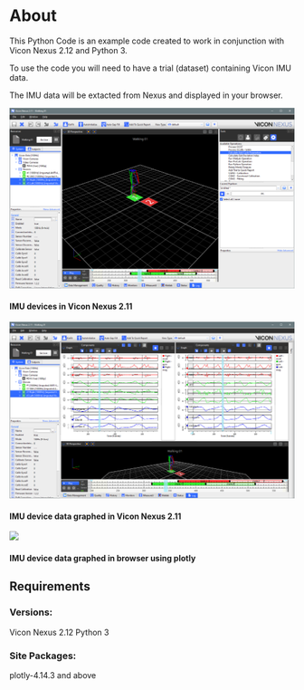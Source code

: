 # About

This Python Code is an example code created to work in conjunction with Vicon Nexus 2.12 and Python 3.

To use the code you will need to have a trial (dataset) containing Vicon IMU data. 

The IMU data will be extacted from Nexus and displayed in your browser. 

![](images/IMUDataNexus.png)
#### IMU devices in Vicon Nexus 2.11 


![](images/IMUDataNexusGraph.png)
#### IMU device data graphed in Vicon Nexus 2.11


![](video/imudataplotly.gif)
#### IMU device data graphed in browser using plotly

## Requirements
### Versions:
Vicon Nexus 2.12
Python 3

### Site Packages:
plotly-4.14.3 and above
